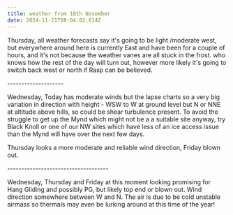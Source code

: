 ```yaml
---
title: weather from 18th November
date: 2024-11-21T08:04:02.614Z
---
```

Thursday, all weather forecasts say it's going to be light /moderate west, but everywhere around here is currently East and have been for a couple of hours, and it's not because the weather vanes are all stuck in the frost.  who knows how the rest of the day will turn out, however more likely it's going to switch back west or north if Rasp can be believed.

\--------------------

Wednesday, Today has moderate winds but the lapse charts so a very big variation in direction with height - WSW to W at ground level but N or NNE at altitude above hills, so could be shear turbulence present.  To avoid the struggle to get up the Mynd which might not be a a suitable site anyway, try Black Knoll or one of our NW sites which have less of an ice access issue than the Mynd will have over the next few days.                                             

Thursday looks a more moderate and reliable wind direction, Friday blown out.

\------------------------------------

Wednesday, Thursday and Friday at this moment looking promising for Hang Gliding and possibly PG, but likely top end or blown out. Wind direction somewhere between W and N. The air is due to be cold unstable airmass so thermals may even be lurking around at this time of the year!